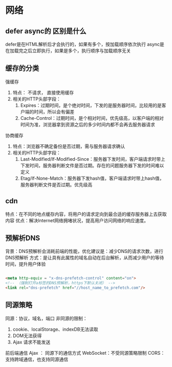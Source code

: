 # 网络

## defer async的 区别是什么

  defer是在HTML解析后才会执行的，如果有多个，按加载顺序依次执行
  async是在加载完之后立即执行，如果是多个，执行顺序与加载顺序无关

## 缓存的分类

强缓存

  1. 特点： 不请求， 直接使用缓存
  2. 相关的HTTP头部字段：
     1. Expires：过期时间，是个绝对时间，下发的是服务器时间，比较用的是客户端的时间，所以会有偏差
     2. Cache-Control：过期时间，是个相对时间，优先级高，以客户端的相对时间为准，浏览器拿到资源之后的多少时间内都不会再去服务器请求

协商缓存

  1. 特点：浏览器不确定备份是否过期，需与服务器请求确认
  2. 相关的HTTP头部字段：
     1. Last-Modified/If-Modified-Since：服务器下发时间，客户端请求时带上下发时间，服务器判断文件是否过期。存在的问题服务器下发的时间难以定义
     2. Etag/If-None-Match：服务器下发hash值，客户端请求时带上hash值，服务器判断文件是否过期。优先级高

## cdn

  特点：在不同的地点缓存内容，将用户的请求定向到最合适的缓存服务器上去获取内容
  优点：解决Internet网络拥堵状况，提高用户访问网络的响应速度。

## 预解析DNS

  背景：DNS预解析会消耗前端的性能，优化建议是：减少DNS的请求次数，进行DNS预解析
  方式：是让具有此属性的域名自动在后台解析，从而减少用户的等待时间，提升用户体验

  ```html

  <meta http-equiv = "x-dns-prefetch-control" content="on">
  <!-- （强制打开a标签的DNS预解析，https下默认关闭） -->
  <link rel="dns-prefetch" href="//host_name_to_prefetch.com"/>

  ```

## 同源策略

同源：协议，域名，端口
  非同源的限制：

  1. cookie、localStorage、indexDB无法读取
  2. DOM无法获得
  3. Ajax 请求不能发送
  
  前后端通信
    Ajax ： 同源下的通信方式
    WebSocket：不受同源策略限制
    CORS：支持跨域通信，也支持同源通信
